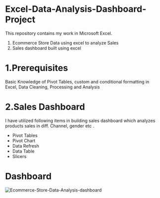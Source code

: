 # Excel-Data-Analysis-Dashboard-Project

This repository contains my work in Microsoft Excel.

1. Ecommerce Store Data using excel to analyze Sales
2. Sales dashboard built using excel

# 1.Prerequisites
Basic Knowledge of Pivot Tables, custom and conditional formatting in Excel, Data Cleaning, Processing and Analysis

# 2.Sales Dashboard
I have utilized following items in building sales dashboard which analyzes products sales in diff. Channel, gender etc .
- Pivot Tables
- Pivot Chart
- Data Refresh
- Data Table
- Slicers

# Dashboard
![Ecommerce-Store-Data-Analysis-dashboard](https://user-images.githubusercontent.com/60383145/222998126-5185133f-6f7b-4bda-bb44-494a7585c734.jpg)
